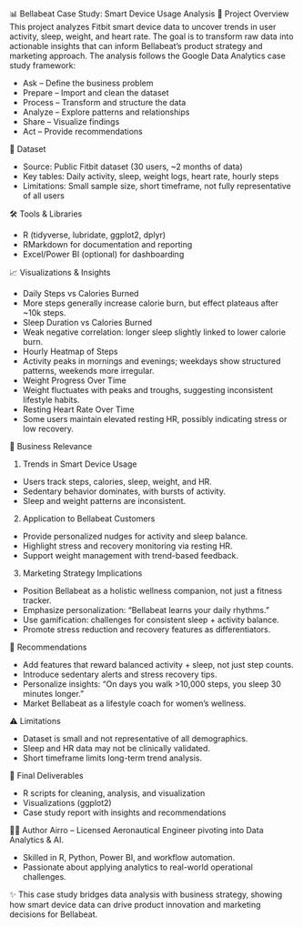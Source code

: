 📊 Bellabeat Case Study: Smart Device Usage Analysis
📌 Project Overview
This project analyzes Fitbit smart device data to uncover trends in user activity, sleep, weight, and heart rate. The goal is to transform raw data into actionable insights that can inform Bellabeat’s product strategy and marketing approach.
The analysis follows the Google Data Analytics case study framework:
- Ask – Define the business problem
- Prepare – Import and clean the dataset
- Process – Transform and structure the data
- Analyze – Explore patterns and relationships
- Share – Visualize findings
- Act – Provide recommendations

📂 Dataset
- Source: Public Fitbit dataset (30 users, ~2 months of data)
- Key tables: Daily activity, sleep, weight logs, heart rate, hourly steps
- Limitations: Small sample size, short timeframe, not fully representative of all users

🛠️ Tools & Libraries
- R (tidyverse, lubridate, ggplot2, dplyr)
- RMarkdown for documentation and reporting
- Excel/Power BI (optional) for dashboarding

📈 Visualizations & Insights
- Daily Steps vs Calories Burned
- More steps generally increase calorie burn, but effect plateaus after ~10k steps.
- Sleep Duration vs Calories Burned
- Weak negative correlation: longer sleep slightly linked to lower calorie burn.
- Hourly Heatmap of Steps
- Activity peaks in mornings and evenings; weekdays show structured patterns, weekends more irregular.
- Weight Progress Over Time
- Weight fluctuates with peaks and troughs, suggesting inconsistent lifestyle habits.
- Resting Heart Rate Over Time
- Some users maintain elevated resting HR, possibly indicating stress or low recovery.

🔗 Business Relevance
1. Trends in Smart Device Usage
- Users track steps, calories, sleep, weight, and HR.
- Sedentary behavior dominates, with bursts of activity.
- Sleep and weight patterns are inconsistent.
2. Application to Bellabeat Customers
- Provide personalized nudges for activity and sleep balance.
- Highlight stress and recovery monitoring via resting HR.
- Support weight management with trend-based feedback.
3. Marketing Strategy Implications
- Position Bellabeat as a holistic wellness companion, not just a fitness tracker.
- Emphasize personalization: “Bellabeat learns your daily rhythms.”
- Use gamification: challenges for consistent sleep + activity balance.
- Promote stress reduction and recovery features as differentiators.

🚀 Recommendations
- Add features that reward balanced activity + sleep, not just step counts.
- Introduce sedentary alerts and stress recovery tips.
- Personalize insights: “On days you walk >10,000 steps, you sleep 30 minutes longer.”
- Market Bellabeat as a lifestyle coach for women’s wellness.

⚠️ Limitations
- Dataset is small and not representative of all demographics.
- Sleep and HR data may not be clinically validated.
- Short timeframe limits long-term trend analysis.

📄 Final Deliverables
- R scripts for cleaning, analysis, and visualization
- Visualizations (ggplot2)
- Case study report with insights and recommendations

👩‍💻 Author
Airro – Licensed Aeronautical Engineer pivoting into Data Analytics & AI.
- Skilled in R, Python, Power BI, and workflow automation.
- Passionate about applying analytics to real-world operational challenges.

✨ This case study bridges data analysis with business strategy, showing how smart device data can drive product innovation and marketing decisions for Bellabeat.
